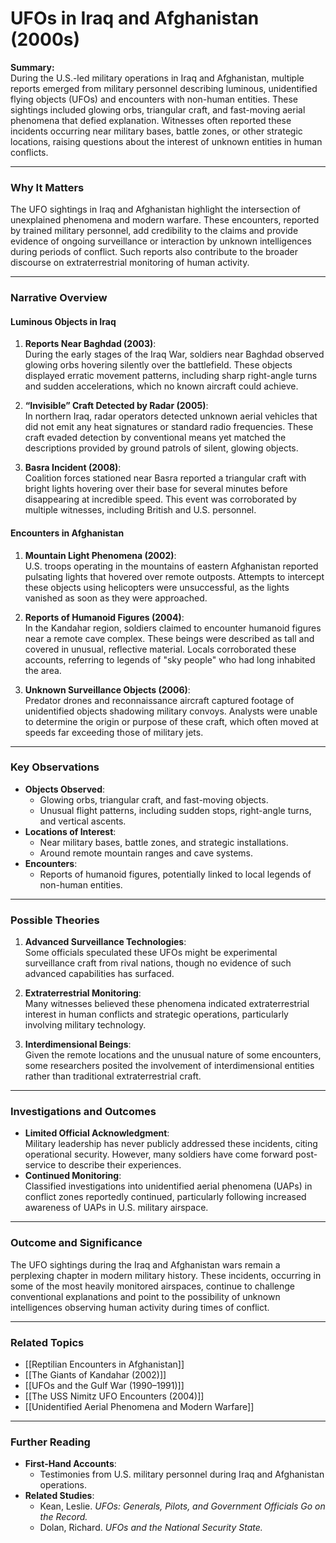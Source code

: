 # UFOs in Iraq and Afghanistan (2000s)

**Summary:**  
During the U.S.-led military operations in Iraq and Afghanistan, multiple reports emerged from military personnel describing luminous, unidentified flying objects (UFOs) and encounters with non-human entities. These sightings included glowing orbs, triangular craft, and fast-moving aerial phenomena that defied explanation. Witnesses often reported these incidents occurring near military bases, battle zones, or other strategic locations, raising questions about the interest of unknown entities in human conflicts.

---

### **Why It Matters**

The UFO sightings in Iraq and Afghanistan highlight the intersection of unexplained phenomena and modern warfare. These encounters, reported by trained military personnel, add credibility to the claims and provide evidence of ongoing surveillance or interaction by unknown intelligences during periods of conflict. Such reports also contribute to the broader discourse on extraterrestrial monitoring of human activity.

---

### **Narrative Overview**

#### **Luminous Objects in Iraq**

1. **Reports Near Baghdad (2003)**:  
    During the early stages of the Iraq War, soldiers near Baghdad observed glowing orbs hovering silently over the battlefield. These objects displayed erratic movement patterns, including sharp right-angle turns and sudden accelerations, which no known aircraft could achieve.
    
2. **“Invisible” Craft Detected by Radar (2005)**:  
    In northern Iraq, radar operators detected unknown aerial vehicles that did not emit any heat signatures or standard radio frequencies. These craft evaded detection by conventional means yet matched the descriptions provided by ground patrols of silent, glowing objects.
    
3. **Basra Incident (2008)**:  
    Coalition forces stationed near Basra reported a triangular craft with bright lights hovering over their base for several minutes before disappearing at incredible speed. This event was corroborated by multiple witnesses, including British and U.S. personnel.
    

#### **Encounters in Afghanistan**

1. **Mountain Light Phenomena (2002)**:  
    U.S. troops operating in the mountains of eastern Afghanistan reported pulsating lights that hovered over remote outposts. Attempts to intercept these objects using helicopters were unsuccessful, as the lights vanished as soon as they were approached.
    
2. **Reports of Humanoid Figures (2004)**:  
    In the Kandahar region, soldiers claimed to encounter humanoid figures near a remote cave complex. These beings were described as tall and covered in unusual, reflective material. Locals corroborated these accounts, referring to legends of "sky people" who had long inhabited the area.
    
3. **Unknown Surveillance Objects (2006)**:  
    Predator drones and reconnaissance aircraft captured footage of unidentified objects shadowing military convoys. Analysts were unable to determine the origin or purpose of these craft, which often moved at speeds far exceeding those of military jets.
    

---

### **Key Observations**

- **Objects Observed**:
    - Glowing orbs, triangular craft, and fast-moving objects.
    - Unusual flight patterns, including sudden stops, right-angle turns, and vertical ascents.
- **Locations of Interest**:
    - Near military bases, battle zones, and strategic installations.
    - Around remote mountain ranges and cave systems.
- **Encounters**:
    - Reports of humanoid figures, potentially linked to local legends of non-human entities.

---

### **Possible Theories**

1. **Advanced Surveillance Technologies**:  
    Some officials speculated these UFOs might be experimental surveillance craft from rival nations, though no evidence of such advanced capabilities has surfaced.
    
2. **Extraterrestrial Monitoring**:  
    Many witnesses believed these phenomena indicated extraterrestrial interest in human conflicts and strategic operations, particularly involving military technology.
    
3. **Interdimensional Beings**:  
    Given the remote locations and the unusual nature of some encounters, some researchers posited the involvement of interdimensional entities rather than traditional extraterrestrial craft.
    

---

### **Investigations and Outcomes**

- **Limited Official Acknowledgment**:  
    Military leadership has never publicly addressed these incidents, citing operational security. However, many soldiers have come forward post-service to describe their experiences.
- **Continued Monitoring**:  
    Classified investigations into unidentified aerial phenomena (UAPs) in conflict zones reportedly continued, particularly following increased awareness of UAPs in U.S. military airspace.

---

### **Outcome and Significance**

The UFO sightings during the Iraq and Afghanistan wars remain a perplexing chapter in modern military history. These incidents, occurring in some of the most heavily monitored airspaces, continue to challenge conventional explanations and point to the possibility of unknown intelligences observing human activity during times of conflict.

---

### **Related Topics**

- [[Reptilian Encounters in Afghanistan]]
- [[The Giants of Kandahar (2002)]]
- [[UFOs and the Gulf War (1990–1991)]]
- [[The USS Nimitz UFO Encounters (2004)]]
- [[Unidentified Aerial Phenomena and Modern Warfare]]

---

### **Further Reading**

- **First-Hand Accounts**:
    - Testimonies from U.S. military personnel during Iraq and Afghanistan operations.
- **Related Studies**:
    - Kean, Leslie. _UFOs: Generals, Pilots, and Government Officials Go on the Record._
    - Dolan, Richard. _UFOs and the National Security State._

